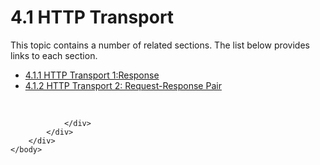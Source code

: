 <html dir="LTR" xmlns:mshelp="http://msdn.microsoft.com/mshelp" xmlns:ddue="http://ddue.schemas.microsoft.com/authoring/2003/5" xmlns:xlink="http://www.w3.org/1999/xlink" xmlns:tool="http://www.microsoft.com/tooltip">
    <head>
        <meta http-equiv="Content-Type" content="text/html; CHARSET=utf-8"></meta>
        <meta name="save" content="history"></meta>
        <title>4.1 HTTP Transport</title>
        <xml>
            <mshelp:toctitle title="4.1 HTTP Transport"></mshelp:toctitle>
            <mshelp:rltitle title="[MS-SSAS8]: HTTP Transport"></mshelp:rltitle>
            <mshelp:keyword index="A" term="f192e205-edc7-4973-b51a-2643cb6bd6cb"></mshelp:keyword>
            <mshelp:attr name="DCSext.ContentType" value="open specification"></mshelp:attr>
            <mshelp:attr name="AssetID" value="f192e205-edc7-4973-b51a-2643cb6bd6cb"></mshelp:attr>
            <mshelp:attr name="TopicType" value="kbRef"></mshelp:attr>
            <mshelp:attr name="DCSext.Title" value="[MS-SSAS8]: HTTP Transport" />
        </xml>
    </head>
    <body>
        <div id="header">
            <h1 class="heading">4.1 HTTP Transport</h1>
        </div>
        <div id="mainSection">
            <div id="mainBody">
                <div id="allHistory" class="saveHistory"></div>
                <div id="sectionSection0" class="section" name="collapseableSection">
                    <p>This topic contains a number of related sections. The list below provides links to each section.<br /></p><ul><li><span><a href="62245ae4-3596-4498-8c09-aea2dcaeee72.html">4.1.1 HTTP Transport 1:Response</a></span></li><li><span><a href="5a18f872-0551-46b5-b135-530510959a65.html">4.1.2 HTTP Transport 2: Request-Response Pair</a></span></li></ul><p><br /></p>


                </div>
            </div>
        </div>
    </body>
</html>